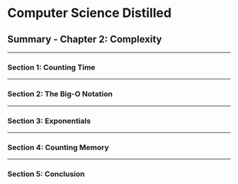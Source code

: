 # Computer Science Distilled

## Summary - Chapter 2: Complexity

---

### Section 1: Counting Time

---

### Section 2: The Big-O Notation

---

### Section 3: Exponentials

---

### Section 4: Counting Memory

---

### Section 5: Conclusion
